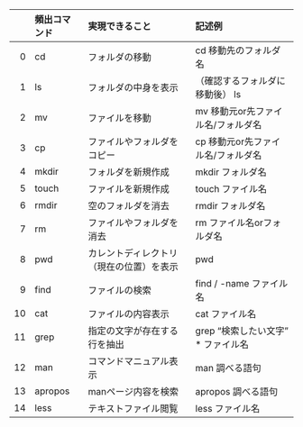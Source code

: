 




|    | 頻出コマンド   | 実現できること                           | 記述例                             |
|---:|:-----------|:-----------------------------------------|:-----------------------------------|
|  0 | cd         | フォルダの移動                           | cd 移動先のフォルダ名              |
|  1 | ls         | フォルダの中身を表示                     | （確認するフォルダに移動後） ls    |
|  2 | mv         | ファイルを移動                           | mv 移動元or先ファイル名/フォルダ名 |
|  3 | cp         | ファイルやフォルダをコピー               | cp 移動元or先ファイル名/フォルダ名 |
|  4 | mkdir      | フォルダを新規作成                       | mkdir フォルダ名                   |
|  5 | touch      | ファイルを新規作成                       | touch ファイル名                   |
|  6 | rmdir      | 空のフォルダを消去                       | rmdir フォルダ名                   |
|  7 | rm         | ファイルやフォルダを消去                 | rm ファイル名orフォルダ名          |
|  8 | pwd        | カレントディレクトリ（現在の位置）を表示 | pwd                                |
|  9 | find       | ファイルの検索                           | find / -name ファイル名            |
| 10 | cat        | ファイルの内容表示                       | cat ファイル名                     |
| 11 | grep       | 指定の文字が存在する行を抽出             | grep “検索したい文字” * ファイル名 |
| 12 | man        | コマンドマニュアル表示                   | man 調べる語句                     |
| 13 | apropos    | manページ内容を検索                      | apropos 調べる語句                 |
| 14 | less       | テキストファイル閲覧                     | less ファイル名                    |